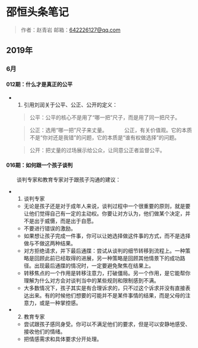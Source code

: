 # 邵恒头条笔记

>作者：赵青岩
>邮箱：642226127@qq.com

## 2019年

### 6月

#### 012期：什么才是真正的公平

- 1. 引用刘润关于公平、公正、公开的定义：
  > 公平：公平的核心不是用了“哪一把”尺子，而是用了同一把尺子。

  > 公正：选用“哪一把”尺子来丈量。
  > &emsp;&emsp;&emsp;公正，有关价值观。它的本质不是“你对还是我错”的问题，它的本质是“谁有权做选择”的问题。

  > 公开：把丈量的过场展示给公众，让同意公正者监督公平。

#### 016期：如何跟一个孩子谈判

&emsp;&emsp;谈判专家和教育专家对于跟孩子沟通的建议：
- 1. 谈判专家
  - 无论是孩子还是对于成年人来说，谈判过程中一个很重要的原则，就是要让他们觉得自己有一定的主动权。你要让对方认为，他们做某个决定，并不是出于威慑，而是出于自愿。
  - 不要进行错误的激励。
  - 如果想让孩子完成一件事，你可以让她选择做这件事的方式，而不是选择做与不做这两种结果。
  - 对方拒绝请求，并下最后通牒：尝试从谈判的细节转移到流程上。一种策略是回顾此前已经取得的进展，另一种策略是回顾其他情景下的成功路径。出现最后通牒的情况时，一定要避免聚焦在结果上。
  - 转移焦点的一个作用是转移注意力，打破僵局。另一个作用，是它能帮你理解为什么对方会对谈判当中的某些规则和限制感到不满。
  - 大多数情况下，孩子其实是有合理诉求的，只不过这个诉求并没有直接表达出来。有的时候他们想要的可能并不是某件事情的结果，而是父母的注意力，或是一种掌控感。

- 2. 教育专家
  - 尝试跟孩子感同身受。你可以不满足他们的要求，但是可以安静地感受、接收他们的情绪。
  - 把情感需求和具体要求分开处理。